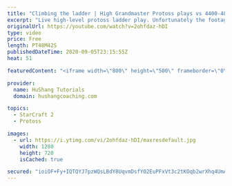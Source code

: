 ```yaml
---
title: "Climbing the ladder | High Grandmaster Protoss plays vs 4400-4800 players"
excerpt: "Live high-level protoss ladder play. Unfortunately the footage came out quite choppy at some points and I was considering just not posting today, but I will post it anyways in case a few of you want to watch still. I'm trying to figure out what the cause of the lag is and hopefully I can get some cleaner"
originalUrl: https://youtube.com/watch?v=2ohfdaz-hDI
type: video
price: Free
length: PT48M42S
publishedDateTime: 2020-09-05T23:15:55Z
heat: 51

featuredContent: "<iframe width=\"800\" height=\"500\" frameborder=\"0\" src=\"https://www.youtube.com/embed/2ohfdaz-hDI\" allow=\"accelerometer; autoplay; encrypted-media; gyroscope; picture-in-picture\" allowfullscreen></iframe>"

provider:
  name: HuShang Tutorials
  domain: hushangcoaching.com

topics:
  - StarCraft 2
  - Protoss

images:
  - url: https://i.ytimg.com/vi/2ohfdaz-hDI/maxresdefault.jpg
    width: 1280
    height: 720
    isCached: true

secured: "ioiOF+Fy+IQTQYJ7pzWQsLBdY8UqvmDsfYO2EuPFxVt3c2tKOqb2wrXhq4UmASW1W43KcGUNFBJPQ1d1kpdmYUXh2OI5CrC6XbnRz+1yCnRcikbpVYOYy+6ifZXqgreEQ9skcwxGsGAFcjvq0bc9sqfl3it9VInWwoFFfVkLnom/SGwP4A7++ysoRtPBEA2sYqP6nRinIb4MZbkND7r8MbLyz4EAA/fDrvHm+yOaUu5VeLI571bid4b3gUzHBtrvwaGiVAJL0u8bj8gyWogTvL7miLDzwXO74Y4DhwVZ43c2gqj9R9h4ZE4Nt08ly659b9nCb6BEBhiJAeVBE8Pdfnq7iCXdWgnS/aNqPPi0NPqx5QF8tPbTPvuh8Q+RvXJz/WuAfU48S/2abeV7rpkHJ48KpTqGYg6vwagnwPzS9ZQ=;vSbdyGpQa0U8DUNT90vPjQ=="
---
```


